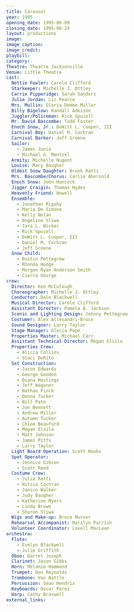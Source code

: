 ```yaml
---
title: Carousel
year: 1995
opening_date: 1995-06-09
closing_date: 1995-06-24
layout: productions
image:
image_caption:
image_credit:
playbill:
category:
Theatre: Theatre Jacksonville
Venue: Little Theatre
cast:
  Nettie Fowler: Carole Clifford
  Starkeeper: Michelle J. Ottley
  Carrie Pipperidge: Sarah Sanders
  Julie Jordan: Liz Pearce
  Mrs. Mullin: Gloria Demme Miller
  Billy Bigelow: Randall Adkison
  Juggler/Policeman: Rick Spuiell
  Mr. David Bascombe: Todd Foster
  Enoch Snow, Jr.: DeWitt L. Cooper, III
  Carnival Boy: Daniel M. Cochran
  Carnival Barker: Jeff Greene
  Sailor:
    - James Junio
    - Michael G. Mentzel
  Armity: Michelle Nugent
  Louise: Mary Baugher
  Oldest Snow Daughter: Brook Ratti
  Mrs. Bascombe/Chorus: Carlie Abersold
  Enoch Snow: John Hancock
  Jigger Craigin: Thomas Hydes
  Heavenly Friend: Howell
  Ensemble:
    - Jonathon Rigsby
    - Maria De Simone
    - Kelly Nolan
    - Angeline Sliwa
    - Tara L. Wicker
    - Rick Spuiell
    - DeWitt L. Cooper, III
    - Daniel M. Cochran
    - Jeff Greene
  Snow Child:
    - Dustin Pettegrew
    - Rhonda Hodge
    - Morgan Ryan Anderson Smith
    - Cierra George
crew:
  Director: Ken McCulough
  Choreographer: Michelle J. Ottley
  Conductor: Dale Blackwell
  Musical Director: Carole Clifford
  Assistant Director: Pamela B. Jackson
  Scenic and Lighting Design: Johnny Pettegrew
  Costumer: Alex Allesandri-Bruce
  Sound Designer: Larry Taylor
  Stage Manager: Gloria Pepe
  Properties Master: Michael Carr
  Assistant Technical Director: Megan Elsila
  Properties Crew:
    - Alicia Collins
    - Staci DeRito
  Set Construction:
    - Jason Edwards
    - George Gooden
    - Diana Hastings
    - Jeff Wagoner
    - Nathan Finck
    - Donna Tucker
    - Bill Pate
    - Jon Bennett
    - Andrew Miller
    - Autumn Tucker
    - Chloe Beauford
    - Megan Elsila
    - Matt Johnson
    - James Pitts
    - Larry Taylor
  Light Board Operation: Scott Hooks
  Spot Operator:
    - Jennice Gibson
    - Scott Reed
  Costume Crew:
    - Julia Ratti
    - Nitzia Cochran
    - Janice Walker
    - Judy Baugher
    - Katherine Myers
    - Linda Brown
    - Sharon Sliwa
  Wigs and Make-up: Bruce Musser
  Rehearsal Accompanist: Marilyn Parrish
  Volunteer Coordinator: Lovell MacLean
orchestra:
  Flute:
    - Evelyn Blackwell
    - Julie Griffith
  Oboe: Darrel Joseph
  Clarinet: Jason Gibbs
  Horn: Melanie Hammond
  Trumpet: Don Reynolds
  Trombone: Van Battle
  Percussion: Sean Hendrix
  Keyboards: Oscar Perez
  Harp: Cathy Braswell
external_links:
---
```

